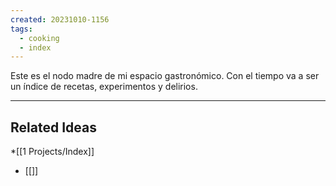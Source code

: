```yaml
---
created: 20231010-1156
tags:
  - cooking
  - index
---
```

Este es el nodo madre de mi espacio gastronómico. Con el tiempo va a ser un índice de recetas, experimentos y delirios.



---
## Related Ideas 
*[[1 Projects/Index]]
* [[]]
